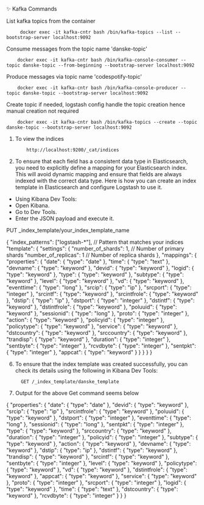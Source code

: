 ✨ Kafka Commands

List kafka topics from the container


         docker exec -it kafka-cntr bash /bin/kafka-topics --list --bootstrap-server localhost:9092



Consume messages from the topic name 'danske-topic'


        docker exec -it kafka-cntr bash /bin/kafka-console-consumer --topic danske-topic --from-beginning --bootstrap-server localhost:9092


Produce messages via topic name 'codespotify-topic'


        docker exec -it kafka-cntr bash /bin/kafka-console-producer --topic danske-topic --bootstrap-server localhost:9092



Create topic if needed, logstash config handle the topic creation hence manual creation not required


        docker exec -it kafka-cntr bash /bin/kafka-topics --create --topic danske-topic --bootstrap-server localhost:9092


1. To view the indices 

           http://localhost:9200/_cat/indices




2. To ensure that each field has a consistent data type in Elasticsearch, you need to explicitly define a mapping for your Elasticsearch index. This will avoid dynamic mapping and ensure that fields are always indexed with the correct data type. Here is how you can create an index template in Elasticsearch and configure Logstash to use it.


- Using Kibana Dev Tools:
- Open Kibana.
- Go to Dev Tools.
- Enter the JSON payload and execute it.

PUT _index_template/your_index_template_name

{
  "index_patterns": ["logstash-*"],  // Pattern that matches your indices
  "template": {
    "settings": {
      "number_of_shards": 1,           // Number of primary shards
      "number_of_replicas": 1          // Number of replica shards
    },
    "mappings": {
      "properties": {
        "date": { "type": "date" },
        "time": { "type": "text" },
        "devname": { "type": "keyword" },
        "devid": { "type": "keyword" },
        "logid": { "type": "keyword" },
        "type": { "type": "keyword" },
        "subtype": { "type": "keyword" },
        "level": { "type": "keyword" },
        "vd": { "type": "keyword" },
        "eventtime": { "type": "long" },
        "srcip": { "type": "ip" },
        "srcport": { "type": "integer" },
        "srcintf": { "type": "keyword" },
        "srcintfrole": { "type": "keyword" },
        "dstip": { "type": "ip" },
        "dstport": { "type": "integer" },
        "dstintf": { "type": "keyword" },
        "dstintfrole": { "type": "keyword" },
        "poluuid": { "type": "keyword" },
        "sessionid": { "type": "long" },
        "proto": { "type": "integer" },
        "action": { "type": "keyword" },
        "policyid": { "type": "integer" },
        "policytype": { "type": "keyword" },
        "service": { "type": "keyword" },
        "dstcountry": { "type": "keyword" },
        "srccountry": { "type": "keyword" },
        "trandisp": { "type": "keyword" },
        "duration": { "type": "integer" },
        "sentbyte": { "type": "integer" },
        "rcvdbyte": { "type": "integer" },
        "sentpkt": { "type": "integer" },
        "appcat": { "type": "keyword" }
      }
    }
  }
}

6. To ensure that the index template was created successfully, you can check its details using the following in Kibana Dev Tools:

         GET /_index_template/danske_template

7. Output for the above Get command seems below 

{
  "properties": {
    "date": {
      "type": "date"
    },
    "devid": {
      "type": "keyword"
    },
    "srcip": {
      "type": "ip"
    },
    "srcintfrole": {
      "type": "keyword"
    },
    "poluuid": {
      "type": "keyword"
    },
    "dstport": {
      "type": "integer"
    },
    "eventtime": {
      "type": "long"
    },
    "sessionid": {
      "type": "long"
    },
    "sentpkt": {
      "type": "integer"
    },
    "type": {
      "type": "keyword"
    },
    "srccountry": {
      "type": "keyword"
    },
    "duration": {
      "type": "integer"
    },
    "policyid": {
      "type": "integer"
    },
    "subtype": {
      "type": "keyword"
    },
    "action": {
      "type": "keyword"
    },
    "devname": {
      "type": "keyword"
    },
    "dstip": {
      "type": "ip"
    },
    "dstintf": {
      "type": "keyword"
    },
    "trandisp": {
      "type": "keyword"
    },
    "srcintf": {
      "type": "keyword"
    },
    "sentbyte": {
      "type": "integer"
    },
    "level": {
      "type": "keyword"
    },
    "policytype": {
      "type": "keyword"
    },
    "vd": {
      "type": "keyword"
    },
    "dstintfrole": {
      "type": "keyword"
    },
    "appcat": {
      "type": "keyword"
    },
    "service": {
      "type": "keyword"
    },
    "proto": {
      "type": "integer"
    },
    "srcport": {
      "type": "integer"
    },
    "logid": {
      "type": "keyword"
    },
    "time": {
      "type": "text"
    },
    "dstcountry": {
      "type": "keyword"
    },
    "rcvdbyte": {
      "type": "integer"
    }
  }
}

